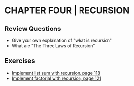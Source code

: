 # CHAPTER FOUR | RECURSION

## Review Questions
- Give your own explaination of "what is recursion"
- What are "The Three Laws of Recursion"


## Exercises
- [Implement list sum with recursion, page 118](./list_sum.py)
- [Implement factorial with recursion, page 121](./factorial.py)